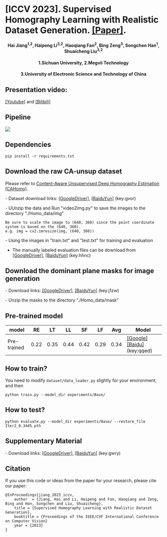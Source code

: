 # [ICCV 2023]. Supervised Homography Learning with Realistic Dataset Generation. [[Paper]](https://arxiv.org/abs/2307.15353).
<h4 align="center">Hai Jiang<sup>1,2</sup>, Haipeng Li<sup>3,2</sup>, Haoqiang Fan<sup>2</sup>, Bing Zeng<sup>3</sup>, Songchen Han<sup>1</sup>, Shuaicheng Liu<sup>3,2</sup></center>
<h4 align="center">1.Sichuan University, 2.Megvii Technology 
<h4 align="center">3.University of Electronic Science and Technology of China</center></center>

## Presentation video:  
[[Youtube]]() and [[Bilibili]]()
## Pipeline
![](https://github.com/JianghaiSCU/RealHomo/blob/main/Figs/Pipeline.jpg)
## Dependencies
```
pip install -r requirements.txt
````

## Download the raw CA-unsup dataset
Please refer to [Content-Aware Unsupervised Deep Homography Estimation (CAHomo)](https://github.com/JirongZhang/DeepHomography).

- Dataset download links: [[GoogleDriver]](https://drive.google.com/file/d/19d2ylBUPcMQBb_MNBBGl9rCAS7SU-oGm/view?usp=sharing), [[BaiduYun]](https://pan.baidu.com/s/1Dkmz4MEzMtBx-T7nG0ORqA) (key:gvor)

- UUnzip the data and Run "video2img.py" to save the images to the directory "./Homo_data/img"
```
Be sure to scale the image to (640, 360) since the point coordinate system is based on the (640, 360).
e.g. img = cv2.imresize(img, (640, 360))
```
- Using the images in "train.txt" and "test.txt" for training and evaluation

- The manually labeled evaluation files can be download from [[GoogleDriver]](https://drive.google.com/file/d/16itODlnviqTRA_nSXXsg9s9EBWCir4gZ/view?usp=sharing), [[BaiduYun]](https://pan.baidu.com/s/1A0pyX_bHkKn_qiDCZF7S3Q) (key:hhnc)

## Download the dominant plane masks for image generation
- Download links: [[GoogleDriver]](https://drive.google.com/file/d/1cPdh08C-7zYpBtfgnhc2qmKgHR0UO8o-/view?usp=sharing), [[BaiduYun]](https://pan.baidu.com/s/1mSAB8kIczj5AliqlurcOTg) (key:j1zw)

- Unzip the masks to the directory "./Homo_data/mask"

## Pre-trained model

| model    | RE | LT | LL | SF | LF | Avg | Model |
| --------- | ----------- | ------------ |------------ |------------ |------------ |------------ |------------ |
| Pre-trained | 0.22 | 0.35 | 0.44 | 0.42 | 0.29 | 0.34 |[[Google]](https://drive.google.com/file/d/1U_GmwFZBzV-mmFOj8BlWOwoxVD3lxaUq/view?usp=sharing) [[Baidu]](https://pan.baidu.com/s/1A8IaNEDcbuoDj0UTmKrqTw)(key:qqed)
## How to train?
You need to modify ```dataset/data_loader.py``` slightly for your environment, and then
```
python train.py --model_dir experiments/Base/ 
```
## How to test?
```
python evaluate.py --model_dir experiments/Base/ --restore_file Iter2_0.3445.pth
```

## Supplementary Material
- Download links: [[GoogleDriver]](https://drive.google.com/file/d/16itODlnviqTRA_nSXXsg9s9EBWCir4gZ/view?usp=sharing), [[BaiduYun]](https://pan.baidu.com/s/1LAoi8nn0vdVEPz4CxP4wtA) (key:gwry)

## Citation
If you use this code or ideas from the paper for your research, please cite our paper:
```
@InProceedings{jiang_2023_iccv,
    author  = {Jiang, Hai and Li, Haipeng and Fan, Haoqiang and Zeng, Bing and Han, Songchen and Liu, Shuaicheng},
    title = {Supervised Homography Learning with Realistic Dataset Generation},
    booktitle = {Proceedings of the IEEE/CVF International Conference on Computer Vision}
    year = {2023}
}
```
